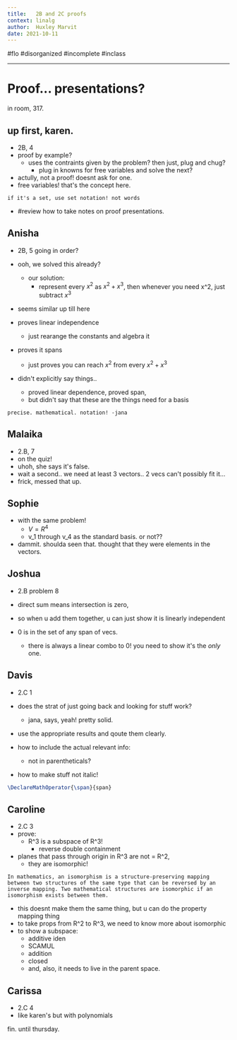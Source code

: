 ```yaml
---
title:   2B and 2C proofs
context: linalg
author:  Huxley Marvit
date: 2021-10-11
---
```


#flo  #disorganized #incomplete #inclass  
***



# Proof... presentations?
in room, 317.

## up first, karen.
- 2B, 4
- proof by example?
	- uses the contraints given by the problem? then just, plug and chug?
		- plug in knowns for free variables and solve the next?
- actully, not a proof! doesnt ask for one.
- free variables! that's the concept here.
```ad-tip
if it's a set, use set notation! not words 
```
- #review how to take notes on proof presentations.

## Anisha
- 2B, 5
going in order?

- ooh, we solved this already?
	- our solution:
		- represent every $x^2$ as $x^2+x^3$, then whenever you need x^2, just subtract $x^3$
- seems similar up till here
- proves linear independence
	- just rearange the constants and algebra it
- proves it spans
	- just proves you can reach $x^2$ from every $x^2+x^3$
- didn't explicitly say things..
	- proved linear dependence, proved span, 
	- but didn't say that these are the things need for a basis
```ad-qoute
precise. mathematical. notation! -jana
```

## Malaika
- 2.B, 7
- on the quiz! 
- uhoh, she says it's false.
- wait a second.. we need at least 3 vectors.. 2 vecs can't possibly fit it...
- frick, messed that up.

## Sophie
- with the same problem!
	- $V=R^4$
	- v_1 through v_4 as the standard basis. or not?? 
- dammit. shoulda seen that. thought that they were elements in the vectors.
	
## Joshua
- 2.B problem 8
- direct sum means intersection is zero,
- so when u add them together, u can just show it is linearly independent

- 0 is in the set of any span of vecs.
	- there is always a linear combo to 0! you need to show it's the *only* one.

##  Davis 
- 2.C 1

- does the strat of just going back and looking for stuff work?
	- jana, says, yeah! pretty solid.
- use the appropriate results and qoute them clearly.
- how to include the actual relevant info:
	- not in parentheticals?
- how to make stuff not italic!
 ```latex
\DeclareMathOperator{\span}{span}
```

## Caroline 
- 2.C 3
- prove:
	- R^3 is a subspace of R^3!
		- reverse double containment
- planes that pass through origin in R^3 are not = R^2,
	- they are isomorphic!

```ad-def
In mathematics, an isomorphism is a structure-preserving mapping between two structures of the same type that can be reversed by an inverse mapping. Two mathematical structures are isomorphic if an isomorphism exists between them.
```

- this doesnt make them the same thing, but u can do the property mapping thing
- to take props from R^2 to R^3, we need to know more about isomorphic
- to show a subspace: 
	- additive iden
	- SCAMUL 
	- addition
	- closed
	- and, also, it needs to live in the parent space.

## Carissa 
- 2.C 4
- like karen's but with polynomials

fin. until thursday.
























